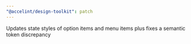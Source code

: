 ```yaml
---
"@accelint/design-toolkit": patch
---
```


Updates state styles of option items and menu items plus fixes a semantic token discrepancy

